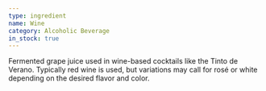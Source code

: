 ```yaml
---
type: ingredient
name: Wine
category: Alcoholic Beverage
in_stock: true
---
```


Fermented grape juice used in wine-based cocktails like the Tinto de Verano. Typically red wine is used, but variations may call for rosé or white depending on the desired flavor and color.
